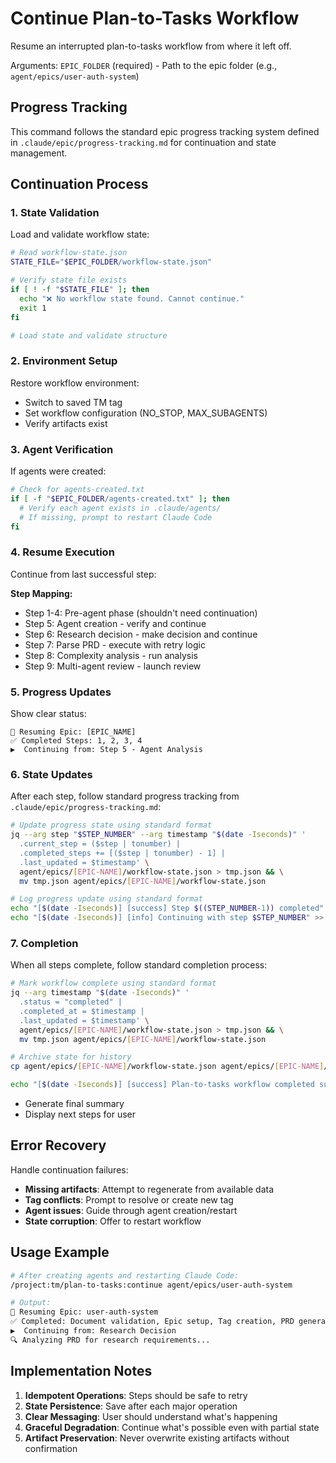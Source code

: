 # Continue Plan-to-Tasks Workflow

Resume an interrupted plan-to-tasks workflow from where it left off.

Arguments: `EPIC_FOLDER` (required) - Path to the epic folder (e.g., `agent/epics/user-auth-system`)

## Progress Tracking

This command follows the standard epic progress tracking system defined in `.claude/epic/progress-tracking.md` for continuation and state management.

## Continuation Process

### 1. State Validation

Load and validate workflow state:

```bash
# Read workflow-state.json
STATE_FILE="$EPIC_FOLDER/workflow-state.json"

# Verify state file exists
if [ ! -f "$STATE_FILE" ]; then
  echo "❌ No workflow state found. Cannot continue."
  exit 1
fi

# Load state and validate structure
```

### 2. Environment Setup

Restore workflow environment:

- Switch to saved TM tag
- Set workflow configuration (NO_STOP, MAX_SUBAGENTS)
- Verify artifacts exist

### 3. Agent Verification

If agents were created:

```bash
# Check for agents-created.txt
if [ -f "$EPIC_FOLDER/agents-created.txt" ]; then
  # Verify each agent exists in .claude/agents/
  # If missing, prompt to restart Claude Code
fi
```

### 4. Resume Execution

Continue from last successful step:

**Step Mapping:**

- Step 1-4: Pre-agent phase (shouldn't need continuation)
- Step 5: Agent creation - verify and continue
- Step 6: Research decision - make decision and continue
- Step 7: Parse PRD - execute with retry logic
- Step 8: Complexity analysis - run analysis
- Step 9: Multi-agent review - launch review

### 5. Progress Updates

Show clear status:

```
📍 Resuming Epic: [EPIC_NAME]
✅ Completed Steps: 1, 2, 3, 4
▶️  Continuing from: Step 5 - Agent Analysis
```

### 6. State Updates

After each step, follow standard progress tracking from `.claude/epic/progress-tracking.md`:

```bash
# Update progress state using standard format
jq --arg step "$STEP_NUMBER" --arg timestamp "$(date -Iseconds)" '
  .current_step = ($step | tonumber) | 
  .completed_steps += [($step | tonumber) - 1] | 
  .last_updated = $timestamp' \
  agent/epics/[EPIC-NAME]/workflow-state.json > tmp.json && \
  mv tmp.json agent/epics/[EPIC-NAME]/workflow-state.json

# Log progress update using standard format
echo "[$(date -Iseconds)] [success] Step $((STEP_NUMBER-1)) completed" >> agent/epics/[EPIC-NAME]/workflow.log
echo "[$(date -Iseconds)] [info] Continuing with step $STEP_NUMBER" >> agent/epics/[EPIC-NAME]/workflow.log
```

### 7. Completion

When all steps complete, follow standard completion process:

```bash
# Mark workflow complete using standard format
jq --arg timestamp "$(date -Iseconds)" '
  .status = "completed" |
  .completed_at = $timestamp |
  .last_updated = $timestamp' \
  agent/epics/[EPIC-NAME]/workflow-state.json > tmp.json && \
  mv tmp.json agent/epics/[EPIC-NAME]/workflow-state.json

# Archive state for history  
cp agent/epics/[EPIC-NAME]/workflow-state.json agent/epics/[EPIC-NAME]/workflow-state.completed.json

echo "[$(date -Iseconds)] [success] Plan-to-tasks workflow completed successfully" >> agent/epics/[EPIC-NAME]/workflow.log
```

- Generate final summary
- Display next steps for user

## Error Recovery

Handle continuation failures:

- **Missing artifacts**: Attempt to regenerate from available data
- **Tag conflicts**: Prompt to resolve or create new tag
- **Agent issues**: Guide through agent creation/restart
- **State corruption**: Offer to restart workflow

## Usage Example

```bash
# After creating agents and restarting Claude Code:
/project:tm/plan-to-tasks:continue agent/epics/user-auth-system

# Output:
📍 Resuming Epic: user-auth-system
✅ Completed: Document validation, Epic setup, Tag creation, PRD generation, Agent creation
▶️  Continuing from: Research Decision
🔍 Analyzing PRD for research requirements...
```

## Implementation Notes

1. **Idempotent Operations**: Steps should be safe to retry
2. **State Persistence**: Save after each major operation
3. **Clear Messaging**: User should understand what's happening
4. **Graceful Degradation**: Continue what's possible even with partial state
5. **Artifact Preservation**: Never overwrite existing artifacts without confirmation
